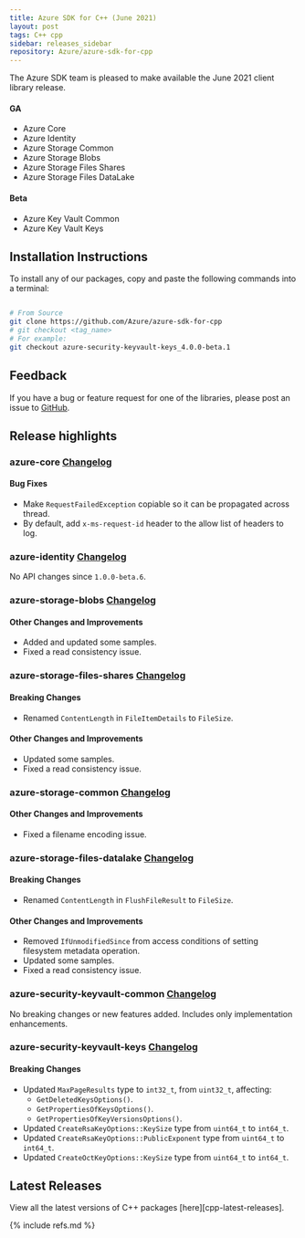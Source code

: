 ```yaml
---
title: Azure SDK for C++ (June 2021)
layout: post
tags: C++ cpp
sidebar: releases_sidebar
repository: Azure/azure-sdk-for-cpp
---
```


The Azure SDK team is pleased to make available the June 2021 client library release.

#### GA

- Azure Core
- Azure Identity
- Azure Storage Common
- Azure Storage Blobs
- Azure Storage Files Shares
- Azure Storage Files DataLake

#### Beta

- Azure Key Vault Common
- Azure Key Vault Keys

## Installation Instructions

To install any of our packages, copy and paste the following commands into a terminal:

```bash

# From Source
git clone https://github.com/Azure/azure-sdk-for-cpp
# git checkout <tag_name>
# For example:
git checkout azure-security-keyvault-keys_4.0.0-beta.1
```

## Feedback

If you have a bug or feature request for one of the libraries, please post an issue to [GitHub](https://github.com/Azure/azure-sdk-for-cpp/issues).

## Release highlights

### azure-core [Changelog](https://github.com/Azure/azure-sdk-for-cpp/blob/master/sdk/core/azure-core/CHANGELOG.md#100-2021-06-04)

#### Bug Fixes

- Make `RequestFailedException` copiable so it can be propagated across thread.
- By default, add `x-ms-request-id` header to the allow list of headers to log.

### azure-identity [Changelog](https://github.com/Azure/azure-sdk-for-cpp/blob/master/sdk/identity/azure-identity/CHANGELOG.md#100-2021-06-04)

No API changes since `1.0.0-beta.6`.

### azure-storage-blobs [Changelog](https://github.com/Azure/azure-sdk-for-cpp/blob/master/sdk/storage/azure-storage-blobs/CHANGELOG.md#1200-2021-06-08)

#### Other Changes and Improvements

- Added and updated some samples.
- Fixed a read consistency issue.


### azure-storage-files-shares [Changelog](https://github.com/Azure/azure-sdk-for-cpp/blob/master/sdk/storage/azure-storage-files-shares/CHANGELOG.md#1200-2021-06-08)

#### Breaking Changes

- Renamed `ContentLength` in `FileItemDetails` to `FileSize`.

#### Other Changes and Improvements

- Updated some samples.
- Fixed a read consistency issue.


### azure-storage-common [Changelog](https://github.com/Azure/azure-sdk-for-cpp/blob/master/sdk/storage/azure-storage-common/CHANGELOG.md#1200-2021-06-08)

#### Other Changes and Improvements

- Fixed a filename encoding issue.


### azure-storage-files-datalake [Changelog](https://github.com/Azure/azure-sdk-for-cpp/blob/master/sdk/storage/azure-storage-files-datalake/CHANGELOG.md#1200-2021-06-08)

#### Breaking Changes

- Renamed `ContentLength` in `FlushFileResult` to `FileSize`.

#### Other Changes and Improvements

- Removed `IfUnmodifiedSince` from access conditions of setting filesystem metadata operation.
- Updated some samples.
- Fixed a read consistency issue.

### azure-security-keyvault-common [Changelog](https://github.com/Azure/azure-sdk-for-cpp/blob/master/sdk/keyvault/azure-security-keyvault-common/CHANGELOG.md#400-beta3-2021-06-08)

No breaking changes or new features added. Includes only implementation enhancements.


### azure-security-keyvault-keys [Changelog](https://github.com/Azure/azure-sdk-for-cpp/blob/master/sdk/keyvault/azure-security-keyvault-keys/CHANGELOG.md#400-beta3-2021-06-08)

#### Breaking Changes

- Updated `MaxPageResults` type to `int32_t`, from `uint32_t`, affecting:
  - `GetDeletedKeysOptions()`.
  - `GetPropertiesOfKeysOptions()`.
  - `GetPropertiesOfKeyVersionsOptions()`.
- Updated `CreateRsaKeyOptions::KeySize` type from `uint64_t` to `int64_t`.
- Updated `CreateRsaKeyOptions::PublicExponent` type from `uint64_t` to `int64_t`.
- Updated `CreateOctKeyOptions::KeySize` type from `uint64_t` to `int64_t`.

## Latest Releases

View all the latest versions of C++ packages [here][cpp-latest-releases].

{% include refs.md %}

